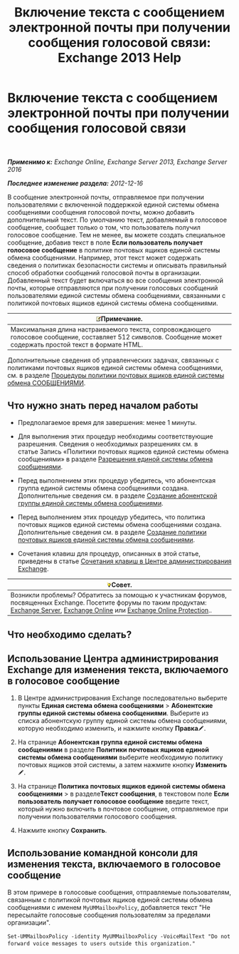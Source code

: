 ﻿---
title: 'Включение текста с сообщением электронной почты при получении сообщения голосовой связи: Exchange 2013 Help'
TOCTitle: Включение текста с сообщением электронной почты при получении сообщения голосовой связи
ms:assetid: b2eec29c-e5eb-4263-80d8-0b9813dd56dc
ms:mtpsurl: https://technet.microsoft.com/ru-ru/library/Bb201718(v=EXCHG.150)
ms:contentKeyID: 51408065
ms.date: 05/22/2018
mtps_version: v=EXCHG.150
ms.translationtype: MT
---

# Включение текста с сообщением электронной почты при получении сообщения голосовой связи

 

_**Применимо к:** Exchange Online, Exchange Server 2013, Exchange Server 2016_

_**Последнее изменение раздела:** 2012-12-16_

В сообщение электронной почты, отправляемое при получении пользователями с включенной поддержкой единой системы обмена сообщениями сообщения голосовой почты, можно добавить дополнительный текст. По умолчанию текст, добавляемый в голосовое сообщение, сообщает только о том, что пользователь получил голосовое сообщение. Тем не менее, вы можете создать специальное сообщение, добавив текст в поле **Если пользователь получает голосовое сообщение** в политике почтовых ящиков единой системы обмена сообщениями. Например, этот текст может содержать сведения о политиках безопасности системы и описывать правильный способ обработки сообщений голосовой почты в организации. Добавленный текст будет включаться во все сообщения электронной почты, которые отправляются при получении голосовых сообщений пользователями единой системы обмена сообщениями, связанными с политикой почтовых ящиков единой системы обмена сообщениями.

<table>
<thead>
<tr class="header">
<th><img src="images/JJ126620.note(EXCHG.150).gif" title="Примечание" alt="Примечание" />Примечание.</th>
</tr>
</thead>
<tbody>
<tr class="odd">
<td>Максимальная длина настраиваемого текста, сопровождающего голосовое сообщение, составляет 512 символов. Сообщение может содержать простой текст в формате HTML.</td>
</tr>
</tbody>
</table>


Дополнительные сведения об управленческих задачах, связанных с политиками почтовых ящиков единой системы обмена сообщениями, см. в разделе [Процедуры политики почтовых ящиков единой системы обмена СООБЩЕНИЯМИ](um-mailbox-policy-procedures-exchange-2013-help.md).

## Что нужно знать перед началом работы

  - Предполагаемое время для завершения: менее 1 минуты.

  - Для выполнения этих процедур необходимы соответствующие разрешения. Сведения о необходимых разрешениях см. в статье Запись «Политики почтовых ящиков единой системы обмена сообщениями» в разделе [Разрешения единой системы обмена сообщениями](unified-messaging-permissions-exchange-2013-help.md).

  - Перед выполнением этих процедур убедитесь, что абонентская группа единой системы обмена сообщениями создана. Дополнительные сведения см. в разделе [Создание абонентской группы единой системы обмена сообщениями](create-a-um-dial-plan-exchange-2013-help.md).

  - Перед выполнением этих процедур убедитесь, что политика почтовых ящиков единой системы обмена сообщениями создана. Дополнительные сведения см. в разделе [Создание политики почтовых ящиков единой системы обмена сообщениями](create-a-um-mailbox-policy-exchange-2013-help.md).

  - Сочетания клавиш для процедур, описанных в этой статье, приведены в статье [Сочетания клавиш в Центре администрирования Exchange](keyboard-shortcuts-in-the-exchange-admin-center-exchange-online-protection-help.md).

<table>
<thead>
<tr class="header">
<th><img src="images/Bb124558.tip(EXCHG.150).gif" title="Совет" alt="Совет" />Совет.</th>
</tr>
</thead>
<tbody>
<tr class="odd">
<td>Возникли проблемы? Обратитесь за помощью к участникам форумов, посвященных Exchange. Посетите форумы по таким продуктам: <a href="https://go.microsoft.com/fwlink/p/?linkid=60612">Exchange Server</a>, <a href="https://go.microsoft.com/fwlink/p/?linkid=267542">Exchange Online</a> или <a href="https://go.microsoft.com/fwlink/p/?linkid=285351">Exchange Online Protection</a>..</td>
</tr>
</tbody>
</table>


## Что необходимо сделать?

## Использование Центра администрирования Exchange для изменения текста, включаемого в голосовое сообщение

1.  В Центре администрирования Exchange последовательно выберите пункты **Единая система обмена сообщениями** \> **Абонентские группы единой системы обмена сообщениями**. Выберите из списка абонентскую группу единой системы обмена сообщениями, которую необходимо изменить, и нажмите кнопку **Правка**![Значок редактирования](images/Bb124582.6f53ccb2-1f13-4c02-bea0-30690e6ea71d(EXCHG.150).gif "Значок редактирования").

2.  На странице **Абонентская группа единой системы обмена сообщениями** в разделе **Политики почтовых ящиков единой системы обмена сообщениями** выберите необходимую политику почтовых ящиков этой системы, а затем нажмите кнопку **Изменить**![Значок редактирования](images/Bb124582.6f53ccb2-1f13-4c02-bea0-30690e6ea71d(EXCHG.150).gif "Значок редактирования").

3.  На странице **Политика почтовых ящиков единой системы обмена сообщениями** \> в разделе**Текст сообщения**, в текстовом поле **Если пользователь получает голосовое сообщение** введите текст, который нужно включить в почтовое сообщение, отправляемое при получении пользователями голосового сообщения.

4.  Нажмите кнопку **Сохранить**.

## Использование командной консоли для изменения текста, включаемого в голосовое сообщение

В этом примере в голосовые сообщения, отправляемые пользователям, связанным с политикой почтовых ящиков единой системы обмена сообщениями с именем `MyUMMailboxPolicy`, добавляется текст "Не пересылайте голосовые сообщения пользователям за пределами организации".

    Set-UMMailboxPolicy -identity MyUMMailboxPolicy -VoiceMailText "Do not forward voice messages to users outside this organization."

